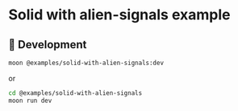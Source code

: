 # Solid with alien-signals example

## 🎱 Development

```sh
moon @examples/solid-with-alien-signals:dev
```

or

```sh
cd @examples/solid-with-alien-signals
moon run dev
```
